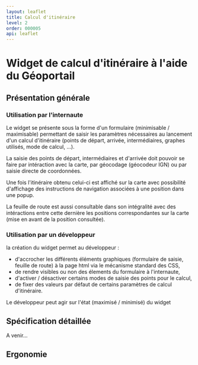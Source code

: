 ```yaml
---
layout: leaflet
title: Calcul d'itinéraire
level: 2
order: 000005
api: leaflet
---
```


# Widget de calcul d'itinéraire à l'aide du Géoportail

## Présentation générale

### Utilisation par l'internaute

Le widget se présente sous la forme d'un formulaire (minimisable / maximisable) permettant de saisir les paramètres nécessaires au lancement d'un calcul d'itinéraire (points de départ, arrivée, intermédiaires, graphes utilisés, mode de calcul, ...).

La saisie des points de départ, intermédiaires et d'arrivée doit pouvoir se faire par intéraction avec la carte, par géocodage (géocodeur IGN) ou par saisie directe de coordonnées.

Une fois l'itinéraire obtenu celui-ci est affiché sur la carte avec possibilité d'affichage des instructions de navigation associées à une position dans une popup.

La feuille de route est aussi consultable dans son intégralité avec des intéractions entre cette dernière les positions correspondantes sur la carte (mise en avant de la position consultée).

### Utilisation par un développeur

la création du widget permet au développeur :

* d'accrocher les différents éléments graphiques (formulaire de saisie, feuille de route) à la page html via le mécanisme standard des CSS,
* de rendre visibles ou non des élements du formulaire à l'internaute,
* d'activer / désactiver certains modes de saisie des points pour le calcul,
* de fixer des valeurs par défaut de certains paramètres de calcul d'itinéraire.

Le développeur peut agir sur l'état (maximisé / minimisé) du widget


## Spécification détaillée

A venir...

## Ergonomie
    

<div id="viewerDiv">

<!-- ... -->
            
</div>
        
